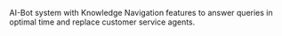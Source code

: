 AI-Bot system with Knowledge Navigation features to answer queries in optimal time and replace customer service agents.
